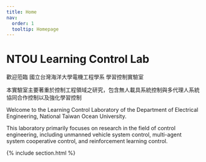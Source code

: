 ```yaml
---
title: Home
nav:
  order: 1
  tooltip: Homepage
---
```


# NTOU Learning Control Lab

歡迎蒞臨 國立台灣海洋大學電機工程學系 學習控制實驗室

本實驗室主要著重於控制工程領域之研究，包含無人載具系統控制與多代理人系統協同合作控制以及強化學習控制

Welcome to the Learning Control Laboratory of the Department of Electrical Engineering, National Taiwan Ocean University.

This laboratory primarily focuses on research in the field of control engineering, including unmanned vehicle system control, multi-agent system cooperative control, and reinforcement learning control.



{% include section.html %}

<!--
{% capture text %}

Lorem ipsum dolor sit amet, consectetur adipiscing elit, sed do eiusmod tempor incididunt ut labore et dolore magna aliqua.

{%
  include button.html
  link="projects"
  text="Browse our projects"
  icon="fa-solid fa-arrow-right"
  flip=true
  style="bare"
%}

{% endcapture %}

{%
  include feature.html
  image="images/photo.jpg"
  link="projects"
  title="Our Projects"
  flip=true
  style="bare"
  text=text
%}
-->
<!--
{% capture text %}

Lorem ipsum dolor sit amet, consectetur adipiscing elit, sed do eiusmod tempor incididunt ut labore et dolore magna aliqua.

{%
  include button.html
  link="team"
  text="Meet our team"
  icon="fa-solid fa-arrow-right"
  flip=true
  style="bare"
%}

{% endcapture %}

{%
  include feature.html
  image="images/photo.jpg"
  link="team"
  title="Our Team"
  text=text
%}

{% endcapture %}

{%
  include feature.html
  image="images/crazyflie.gif"
  title=""
  flip=true
  text=text
%}

-->
